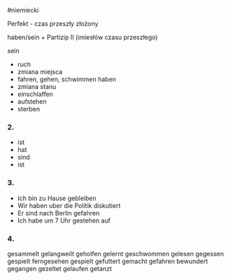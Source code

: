 #niemiecki 

Perfekt - czas przeszły złożony

haben/sein + Partizip II (imiesłów czasu przeszłego)

sein
- ruch
- zmiana miejsca
- fahren, gehen, schwimmen
haben
- zmiana stanu
- einschlaffen
- aufstehen
- sterben

### 2.
- ist
- hat
- sind
- ist

### 3.
- Ich bin zu Hause gebleiben
- Wir haben uber die Politik diskutiert
- Er sind nach Berlin gefahren
- Ich habe um 7 Uhr gestehen auf

### 4.
gesammelt
gelangweilt
geholfen
gelernt
geschwommen
gelesen
gegessen
gespielt
ferngesehen
gespielt
gefuttert
gemacht
gefahren
bewundert
gegangen
gezeltet
gelaufen
getanzt

